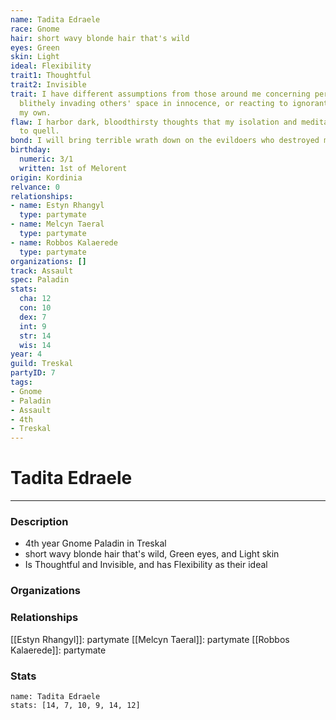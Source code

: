 ```yaml
---
name: Tadita Edraele
race: Gnome
hair: short wavy blonde hair that's wild
eyes: Green
skin: Light
ideal: Flexibility
trait1: Thoughtful
trait2: Invisible
trait: I have different assumptions from those around me concerning personal space,
  blithely invading others' space in innocence, or reacting to ignorant invasion of
  my own.
flaw: I harbor dark, bloodthirsty thoughts that my isolation and meditation failed
  to quell.
bond: I will bring terrible wrath down on the evildoers who destroyed my homeland.
birthday:
  numeric: 3/1
  written: 1st of Melorent
origin: Kordinia
relvance: 0
relationships:
- name: Estyn Rhangyl
  type: partymate
- name: Melcyn Taeral
  type: partymate
- name: Robbos Kalaerede
  type: partymate
organizations: []
track: Assault
spec: Paladin
stats:
  cha: 12
  con: 10
  dex: 7
  int: 9
  str: 14
  wis: 14
year: 4
guild: Treskal
partyID: 7
tags:
- Gnome
- Paladin
- Assault
- 4th
- Treskal
---
```

# Tadita Edraele
---
### Description
- 4th year Gnome Paladin in Treskal
- short wavy blonde hair that's wild, Green eyes, and Light skin
- Is Thoughtful and Invisible, and has Flexibility as their ideal

### Organizations
### Relationships
[[Estyn Rhangyl]]: partymate
[[Melcyn Taeral]]: partymate
[[Robbos Kalaerede]]: partymate
### Stats
```statblock
name: Tadita Edraele
stats: [14, 7, 10, 9, 14, 12]
```